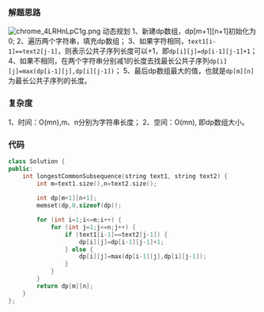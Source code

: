 ### 解题思路
![chrome_4LRHnLpC1g.png](https://pic.leetcode-cn.com/1602295453-YiwOAz-chrome_4LRHnLpC1g.png)
动态规划
1、新建dp数组，dp[m+1][n+1]初始化为0;
2、遍历两个字符串，填充dp数组；
3、如果字符相同，`text1[i-1]==text2[j-1]`，则表示公共子序列长度可以+1，即`dp[i][j]=dp[i-1][j-1]+1`；
4、如果不相同，在两个字符串分别减1的长度去找最长公共子序列`dp[i][j]=max(dp[i-1][j],dp[i][j-1])`；
5、最后dp数组最大的值，也就是`dp[m][n]`为最长公共子序列的长度。
### 复杂度
1、时间：O(mn),m、n分别为字符串长度；
2、空间：O(mn), 即dp数组大小。
### 代码

```cpp
class Solution {
public:
    int longestCommonSubsequence(string text1, string text2) {
        int m=text1.size(),n=text2.size();
        
        int dp[m+1][n+1];
        memset(dp,0,sizeof(dp));

        for (int i=1;i<=m;i++) {
            for (int j=1;j<=n;j++) {
                if (text1[i-1]==text2[j-1]) {
                    dp[i][j]=dp[i-1][j-1]+1;
                } else {
                    dp[i][j]=max(dp[i-1][j],dp[i][j-1]);
                }
            }
        }
        return dp[m][n];
    }
};
```
